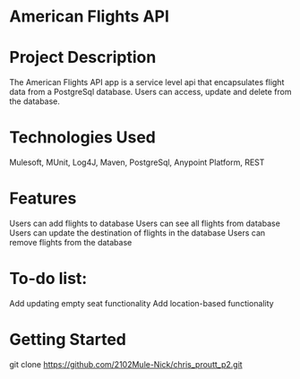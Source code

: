 # American Flights API

# Project Description
The American Flights API app is a service level api that encapsulates flight data from a PostgreSql database. Users can access, update and delete from the database.

# Technologies Used
Mulesoft, MUnit, Log4J, Maven, PostgreSql, Anypoint Platform, REST

# Features
Users can add flights to database
Users can see all flights from database
Users can update the destination of flights in the database
Users can remove flights from the database

# To-do list:
Add updating empty seat functionality
Add location-based functionality

# Getting Started
git clone https://github.com/2102Mule-Nick/chris_proutt_p2.git
